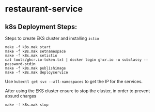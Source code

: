 # restaurant-service

## k8s Deployment Steps:
Steps to create EKS cluster and installing `istio`
```
make -f k8s.mak start
make -f k8s.mak setnamespace
make -f k8s.mak setistio
cat tools/ghcr.io-token.txt | docker login ghcr.io -u subclassy --password-stdin
make -f k8s.mak publishimage
make -f k8s.mak deployservice
```
Use `kubectl get svc --all-namespaces` to get the IP for the services.

After using the EKS cluster ensure to stop the cluster, in order to prevent absurd charges
```
make -f k8s.mak stop
```
